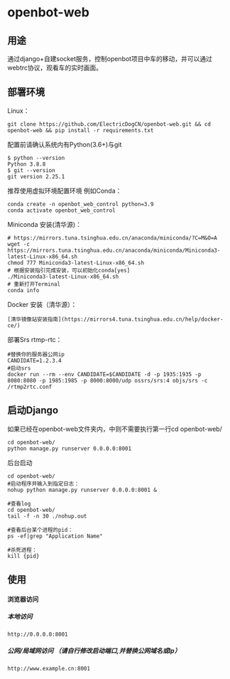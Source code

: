 # openbot-web
用途
--------------------
通过django+自建socket服务，控制openbot项目中车的移动，并可以通过webtrc协议，观看车的实时画面。

部署环境
--------------------
Linux：
````
git clone https://github.com/ElectricDogCN/openbot-web.git && cd openbot-web && pip install -r requirements.txt
````

配置前请确认系统内有Python(3.6+)与git
````
$ python --version
Python 3.8.8
$ git --version
git version 2.25.1
````
推荐使用虚拟环境配置环境 例如Conda：
````
conda create -n openbot_web_control python=3.9
conda activate openbot_web_control
````
Miniconda 安装(清华源)：
````
# https://mirrors.tuna.tsinghua.edu.cn/anaconda/miniconda/?C=M&O=A
wget -c https://mirrors.tuna.tsinghua.edu.cn/anaconda/miniconda/Miniconda3-latest-Linux-x86_64.sh
chmod 777 Miniconda3-latest-Linux-x86_64.sh
# 根据安装指引完成安装，可以初始化conda[yes]
./Miniconda3-latest-Linux-x86_64.sh
# 重新打开Terminal
conda info
````
Docker 安装（清华源）：
````
[清华镜像站安装指南](https://mirrors4.tuna.tsinghua.edu.cn/help/docker-ce/)
````
部署Srs rtmp-rtc：
````
#替换你的服务器公网ip
CANDIDATE=1.2.3.4
#启动srs
docker run --rm --env CANDIDATE=$CANDIDATE -d -p 1935:1935 -p 8080:8080 -p 1985:1985 -p 8000:8000/udp ossrs/srs:4 objs/srs -c /rtmp2rtc.conf
````
启动Django
------------------
如果已经在openbot-web文件夹内，中则不需要执行第一行cd openbot-web/
````
cd openbot-web/
python manage.py runserver 0.0.0.0:8001
````
后台启动
````
cd openbot-web/
#启动程序并输入到指定日志：
nohup python manage.py runserver 0.0.0.0:8001 &

#查看log
cd openbot-web/
tail -f -n 30 ./nohup.out

#查看后台某个进程的pid：
ps -ef|grep "Application Name"

#杀死进程：
kill {pid}
````

使用
-----------------
#### 浏览器访问

##### 本地访问
````
http://0.0.0.0:8001
````
##### 公网/局域网访问 （请自行修改启动端口,并替换公网域名或Ip）
````
http://www.example.cn:8001
````
